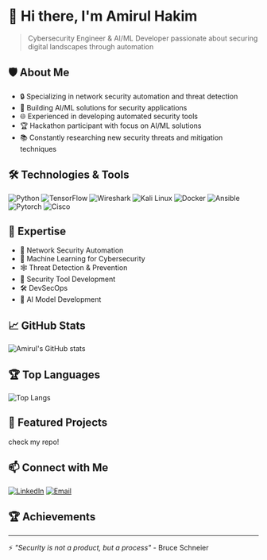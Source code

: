# 👋 Hi there, I'm Amirul Hakim

> Cybersecurity Engineer & AI/ML Developer passionate about securing digital landscapes through automation

## 🛡️ About Me
- 🔒 Specializing in network security automation and threat detection
- 🤖 Building AI/ML solutions for security applications
- 🌐 Experienced in developing automated security tools
- 🏆 Hackathon participant with focus on AI/ML solutions
- 📚 Constantly researching new security threats and mitigation techniques

## 🛠️ Technologies & Tools
![Python](https://img.shields.io/badge/-Python-3776AB?style=flat-square&logo=python&logoColor=white)
![TensorFlow](https://img.shields.io/badge/-TensorFlow-FF6F00?style=flat-square&logo=tensorflow&logoColor=white)
![Wireshark](https://img.shields.io/badge/-Wireshark-1679A7?style=flat-square&logo=wireshark&logoColor=white)
![Kali Linux](https://img.shields.io/badge/-Kali%20Linux-557C94?style=flat-square&logo=kali-linux&logoColor=white)
![Docker](https://img.shields.io/badge/-Docker-2496ED?style=flat-square&logo=docker&logoColor=white)
![Ansible](https://img.shields.io/badge/-Ansible-EE0000?style=flat-square&logo=ansible&logoColor=white)
![Pytorch](https://img.shields.io/badge/-PyTorch-EE4C2C?style=flat-square&logo=pytorch&logoColor=white)
![Cisco](https://img.shields.io/badge/-Cisco-1BA0D7?style=flat-square&logo=cisco&logoColor=white)

## 💼 Expertise
- 🔐 Network Security Automation
- 🤖 Machine Learning for Cybersecurity
- 🕸️ Threat Detection & Prevention
- 🚀 Security Tool Development
- 🛠️ DevSecOps
- 🧠 AI Model Development

## 📈 GitHub Stats
![Amirul's GitHub stats](https://github-readme-stats.vercel.app/api?username=miroollya&show_icons=true&theme=dark)

## 🏆 Top Languages
![Top Langs](https://github-readme-stats.vercel.app/api/top-langs/?username=miroollya&layout=compact&theme=dark)

## 🌟 Featured Projects

check my repo!

## 📫 Connect with Me
[![LinkedIn](https://img.shields.io/badge/-LinkedIn-0A66C2?style=flat-square&logo=linkedin&logoColor=white)]([https://linkedin.com/in/yourLinkedIn](https://www.linkedin.com/in/amirul-hakim-mohd-yusri-98b605270/))
[![Email](https://img.shields.io/badge/-Email-EA4335?style=flat-square&logo=gmail&logoColor=white)](mailto:amirulhakim.mohdyusri@gmail.com)

## 🏆 Achievements

---
⚡ *"Security is not a product, but a process"* - Bruce Schneier
